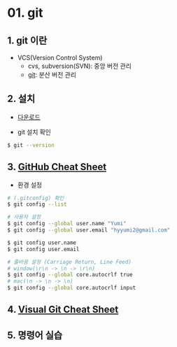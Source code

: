 # 01. git

## 1. git 이란

- VCS(Version Control System)
  - cvs, subversion(SVN): 중앙 버전 관리
  - [git](https://git-scm.com): 분산 버전 관리

## 2. 설치

- [다운로드](https://git-scm.com/downloads)

- git 설치 확인
```sh
$ git --version
```

## 3. [GitHub Cheat Sheet](https://training.github.com/downloads/ko/github-git-cheat-sheet/)


- 환경 설정
```sh
# (.gitconfig) 확인
$ git config --list

# 사용자 설정
$ git config --global user.name "Yumi"
$ git config --global user.email "hyyumi2@gmail.com"

$ git config user.name
$ git config user.email

# 줄바꿈 설정 (Carriage Return, Line Feed)
# window(\r\n -> \n -> \r\n)
$ git config --global core.autocrlf true
# mac(\n -> \n -> \n)
$ git config --global core.autocrlf input
```

## 4. [Visual Git Cheat Sheet](https://ndpsoftware.com/git-cheatsheet.html)


## 5. 명령어 실습
